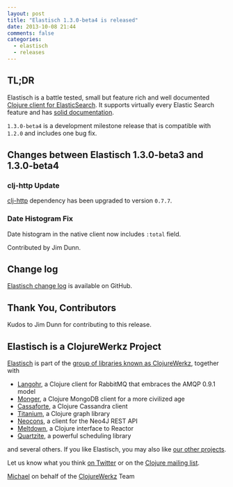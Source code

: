 ```yaml
---
layout: post
title: "Elastisch 1.3.0-beta4 is released"
date: 2013-10-08 21:44
comments: false
categories:
  - elastisch
  - releases
---
```


## TL;DR

Elastisch is a battle tested, small but feature rich and well documented [Clojure client for ElasticSearch](http://clojureelasticsearch.info).
It supports virtually every Elastic Search feature and has [solid documentation](http://clojureelasticsearch.info).

`1.3.0-beta4` is a development milestone release that is compatible with `1.2.0`
and includes one bug fix.


## Changes between Elastisch 1.3.0-beta3 and 1.3.0-beta4

### clj-http Update

[clj-http](https://github.com/dakrone/clj-http/) dependency has been upgraded to version `0.7.7`.


### Date Histogram Fix

Date histogram in the native client now includes `:total` field.

Contributed by Jim Dunn.


## Change log

[Elastisch change log](https://github.com/clojurewerkz/elastisch/blob/master/ChangeLog.md) is available on GitHub.


## Thank You, Contributors

Kudos to Jim Dunn for contributing to this release.


## Elastisch is a ClojureWerkz Project

[Elastisch](http://clojureelasticsearch.info) is part of the [group of libraries known as ClojureWerkz](http://clojurewerkz.org), together with

 * [Langohr](http://clojurerabbitmq.info), a Clojure client for RabbitMQ that embraces the AMQP 0.9.1 model
 * [Monger](http://clojuremongodb.info), a Clojure MongoDB client for a more civilized age
 * [Cassaforte](http://clojurecassandra.info), a Clojure Cassandra client
 * [Titanium](http://titanium.clojurewerkz.org), a Clojure graph library
 * [Neocons](http://clojureneo4j.info), a client for the Neo4J REST API
 * [Meltdown](http://github.com/clojurewerkz/eep), a Clojure interface to Reactor
 * [Quartzite](http://clojurequartz.info), a powerful scheduling library

and several others. If you like Elastisch, you may also like [our other projects](http://clojurewerkz.org).

Let us know what you think [on Twitter](http://twitter.com/clojurewerkz) or on the [Clojure mailing list](https://groups.google.com/group/clojure).


[Michael](http://twitter.com/michaelklishin) on behalf of the [ClojureWerkz](http://clojurewerkz.org) Team
